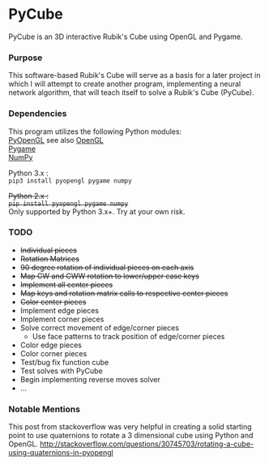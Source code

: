 # PyCube

PyCube is an 3D interactive Rubik's Cube using OpenGL and Pygame.

### Purpose
This software-based Rubik's Cube will serve as a basis for a later
project in which I will attempt to create another program, implementing
a neural network algorithm, that will teach itself to solve a Rubik's Cube (PyCube).

### Dependencies

This program utilizes the following Python modules:  
[PyOpenGL](pyopengl.sourceforge.net/) see also [OpenGL](https://www.opengl.org/)  
[Pygame](http://pygame.org/)  
[NumPy](http://www.numpy.org/)

Python 3.x :  
`pip3 install pyopengl pygame numpy`

~~Python 2.x :  
`pip install pyopengl pygame numpy`~~  
Only supported by Python 3.x+. Try at your own risk.

### TODO

* ~~Individual pieces~~
* ~~Rotation Matrices~~
* ~~90 degree rotation of individual pieces on each axis~~
* ~~Map CW and CWW rotation to lower/upper case keys~~
* ~~Implement all center pieces~~
* ~~Map keys and rotation matrix calls to respective center pieces~~
* ~~Color center pieces~~
* Implement edge pieces
* Implement corner pieces
* Solve correct movement of edge/corner pieces
    * Use face patterns to track position of edge/corner pieces
* Color edge pieces
* Color corner pieces
* Test/bug fix function cube
* Test solves with PyCube
* Begin implementing reverse moves solver
* ...

### Notable Mentions

This post from stackoverflow was very helpful in creating a solid starting point
to use quaternions to rotate a 3 dimensional cube using Python and OpenGL.
http://stackoverflow.com/questions/30745703/rotating-a-cube-using-quaternions-in-pyopengl
